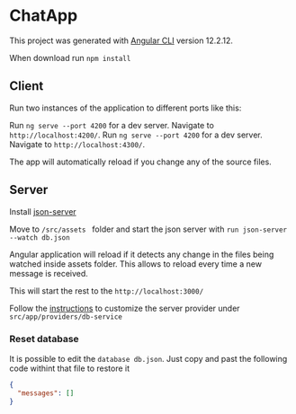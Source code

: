 # ChatApp

This project was generated with [Angular CLI](https://github.com/angular/angular-cli) version 12.2.12.

When download run `npm install`

## Client

Run two instances of the application to different ports like this:

Run `ng serve --port 4200` for a dev server. Navigate to `http://localhost:4200/`.
Run `ng serve --port 4200` for a dev server. Navigate to `http://localhost:4300/`.

The app will automatically reload if you change any of the source files.

## Server

Install [json-server](https://www.npmjs.com/package/json-server)

Move to `/src/assets ` folder and start the json server with `run json-server --watch db.json`

Angular application will reload if it detects any change in the files being watched inside assets folder. This allows to reload every time a new message is received.

This will start the rest to the `http://localhost:3000/`

Follow the [instructions](https://www.npmjs.com/package/json-server) to customize the server provider under `src/app/providers/db-service`

### Reset database

It is possible to edit the `database db.json`.
Just copy and past the following code withint that file to restore it

```json
{
  "messages": []
}
```
